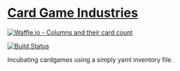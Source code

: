 # [Card Game Industries](https://cardgameindustries.github.io)

[![Waffle.io - Columns and their card count](https://badge.waffle.io/CardgameIndustries/CardgameIndustries.github.io.svg?columns=all)](https://waffle.io/CardgameIndustries/CardgameIndustries.github.io)

[![Build Status](https://travis-ci.org/CardgameIndustries/CardgameIndustries.github.io.svg?branch=gatsby)](https://travis-ci.org/CardgameIndustries/CardgameIndustries.github.io)

Incubating cardgames using a simply yaml inventory file.


